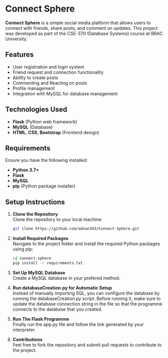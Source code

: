 # Connect Sphere

**Connect Sphere** is a simple social media platform that allows users to connect with friends, share posts, and comment on updates. This project was developed as part of the CSE-370 (Database Systems) course at BRAC University.

## Features
- User registration and login system
- Friend request and connection functionality
- Ability to create posts
- Commenting and Reacting on posts
- Profile management
- Integration with MySQL for database management

## Technologies Used
- **Flask** (Python web framework)
- **MySQL** (Database)
- **HTML**, **CSS**, **Bootstrap** (Frontend design)

## Requirements
Ensure you have the following installed:
- **Python 3.7+**
- **Flask**
- **MySQL**
- **pip** (Python package installer)

## Setup Instructions

1. **Clone the Repository**  
   Clone the repository to your local machine:
   ```bash
   git clone https://github.com/adnan343/Connect-Sphere.git
   ```

2. **Install Required Packages**<br/>
   Navigate to the project folder and install the required Python packages using pip:
   ```bash
   cd connect-sphere
   pip install -r requirements.txt
   ```

3. **Set Up MySQL Database**<br/>
   Create a MySQL database in your prefered method.

4. **Run databaseCreation.py for Automatic Setup**<br/>
   Instead of manually importing SQL, you can configure the database by running the databaseCreation.py script. Before running it, make sure to update the database connection string in the file so that the programme connects to the database that you created.

5. **Run The Flask Programme**<br/>
   Finally run the app.py file and follow the link generated by your interpreter.

6. **Contributions**<br/>
   Feel free to fork the repository and submit pull requests to contribute to the project.
